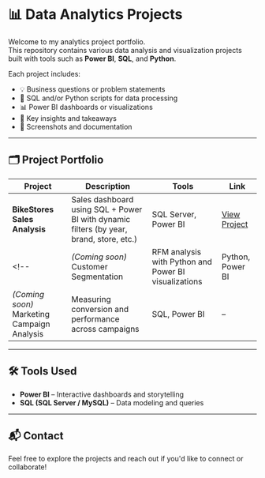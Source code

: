# 📊 Data Analytics Projects

Welcome to my analytics project portfolio.  
This repository contains various data analysis and visualization projects built with tools such as **Power BI**, **SQL**, and **Python**.

Each project includes:
- 💡 Business questions or problem statements
- 📄 SQL and/or Python scripts for data processing
- 📊 Power BI dashboards or visualizations
- 🧠 Key insights and takeaways
- 📸 Screenshots and documentation

---

## 🗂️ Project Portfolio

| Project | Description | Tools | Link |
|--------|-------------|-------|------|
| **BikeStores Sales Analysis** | Sales dashboard using SQL + Power BI with dynamic filters (by year, brand, store, etc.) | SQL Server, Power BI | [View Project](./BikeStores-Sales-Analysis) |
<!-- | *(Coming soon)* Customer Segmentation | RFM analysis with Python and Power BI visualizations | Python, Power BI | – |
| *(Coming soon)* Marketing Campaign Analysis | Measuring conversion and performance across campaigns | SQL, Power BI | – | -->

---

## 🛠 Tools Used

- **Power BI** – Interactive dashboards and storytelling  
- **SQL (SQL Server / MySQL)** – Data modeling and queries  
<!-- - **Python (Pandas, Matplotlib, etc.)** – Data cleaning, analysis, visualization  
- **GitHub** – Version control and portfolio hosting -->

---

## 📬 Contact

Feel free to explore the projects and reach out if you'd like to connect or collaborate!
